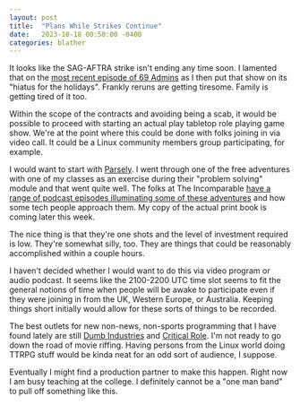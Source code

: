 ```yaml
---
layout: post
title:  "Plans While Strikes Continue"
date:   2023-10-18 00:50:00 -0400
categories: blather
---
```

It looks like the SAG-AFTRA strike isn't ending any time soon.  I lamented that on the [most recent episode of 69 Admins](https://69admins.com/2023/episode-14.html) as I then put that show on its "hiatus for the holidays".  Frankly reruns are getting tiresome.  Family is getting tired of it too.

Within the scope of the contracts and avoiding being a scab, it would be possible to proceed with starting an actual play tabletop role playing game show.  We're at the point where this could be done with folks joining in via video call.  It could be a Linux community members group participating, for example.

I would want to start with [Parsely](http://www.memento-mori.com/pdf/parsely-pdf).  I went through one of the free adventures with one of my classes as an exercise during their "problem solving" module and that went quite well.  The folks at The Incomparable [have a range of podcast episodes illuminating some of these adventures](https://www.theincomparable.com/gameshow/actioncastle/) and how some tech people approach them.  My copy of the actual print book is coming later this week.

The nice thing is that they're one shots and the level of investment required is low.  They're somewhat silly, too.  They are things that could be reasonably accomplished within a couple hours.

I haven't decided whether I would want to do this via video program or audio podcast.  It seems like the 2100-2200 UTC time slot seems to fit the general notions of time when people will be awake to participate even if they were joining in from the UK, Western Europe, or Australia.  Keeping things short initially would allow for these sorts of things to be recorded.

The best outlets for new non-news, non-sports programming that I have found lately are still [Dumb Industries](https://dumb-industries.com/) and [Critical Role](https://critrole.com/).  I'm not ready to go down the road of movie riffing.  Having persons from the Linux world doing TTRPG stuff would be kinda neat for an odd sort of audience, I suppose.

Eventually I might find a production partner to make this happen.  Right now I am busy teaching at the college.  I definitely cannot be a "one man band" to pull off something like this.
